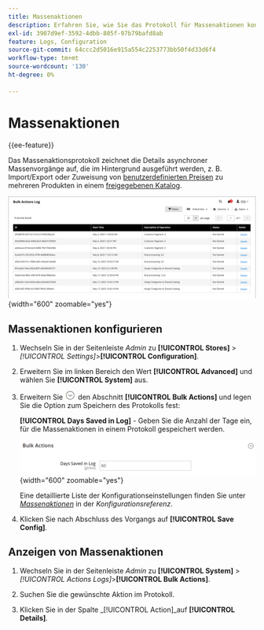 ```yaml
---
title: Massenaktionen
description: Erfahren Sie, wie Sie das Protokoll für Massenaktionen konfigurieren und anzeigen.
exl-id: 3907d9ef-3592-4dbb-805f-97b79bafd8ab
feature: Logs, Configuration
source-git-commit: 64ccc2d5016e915a554c2253773bb50f4d33d6f4
workflow-type: tm+mt
source-wordcount: '130'
ht-degree: 0%

---
```


# Massenaktionen

{{ee-feature}}

Das Massenaktionsprotokoll zeichnet die Details asynchroner Massenvorgänge auf, die im Hintergrund ausgeführt werden, z. B. Import/Export oder Zuweisung von [benutzerdefinierten Preisen](../b2b/catalog-shared-manage.md#update-custom-pricing) zu mehreren Produkten in einem [freigegebenen Katalog](../b2b/catalog-shared.md).

![Protokoll mit Massenaktionen](./assets/bulk-actions-log.png){width="600" zoomable="yes"}

## Massenaktionen konfigurieren

1. Wechseln Sie in der Seitenleiste _Admin_ zu **[!UICONTROL Stores]** > _[!UICONTROL Settings]_>**[!UICONTROL Configuration]**.

1. Erweitern Sie im linken Bereich den Wert **[!UICONTROL Advanced]** und wählen Sie **[!UICONTROL System]** aus.

1. Erweitern Sie ![Erweiterungsauswahl](../assets/icon-display-expand.png) den Abschnitt **[!UICONTROL Bulk Actions]** und legen Sie die Option zum Speichern des Protokolls fest:

   **[!UICONTROL Days Saved in Log]** - Geben Sie die Anzahl der Tage ein, für die Massenaktionen in einem Protokoll gespeichert werden.

   ![Erweiterte Konfiguration - Massenaktionen](../configuration-reference/advanced/assets/system-bulk-actions.png){width="600" zoomable="yes"}

   Eine detaillierte Liste der Konfigurationseinstellungen finden Sie unter [_Massenaktionen_](../configuration-reference/advanced/system.md) in der _Konfigurationsreferenz_.

1. Klicken Sie nach Abschluss des Vorgangs auf **[!UICONTROL Save Config]**.

## Anzeigen von Massenaktionen

1. Wechseln Sie in der Seitenleiste _Admin_ zu **[!UICONTROL System]** > _[!UICONTROL Actions Logs]_>**[!UICONTROL Bulk Actions]**.

1. Suchen Sie die gewünschte Aktion im Protokoll.

1. Klicken Sie in der Spalte _[!UICONTROL Action]_auf **[!UICONTROL Details]**.
